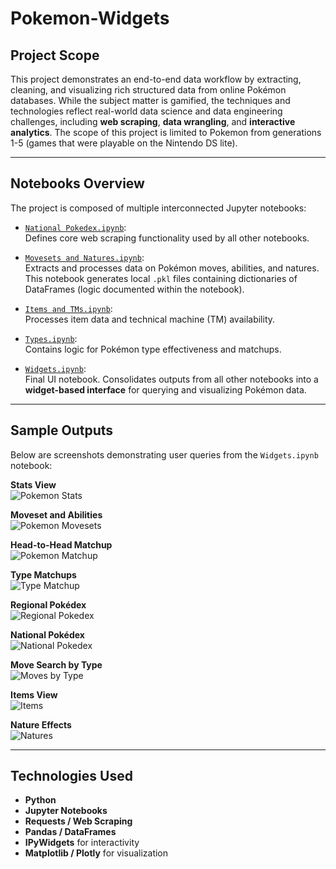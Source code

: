 # Pokemon-Widgets
## Project Scope
This project demonstrates an end-to-end data workflow by extracting, cleaning, and visualizing rich structured data from online Pokémon databases. While the subject matter is gamified, the techniques and technologies reflect real-world data science and data engineering challenges, including **web scraping**, **data wrangling**, and **interactive analytics**.
The scope of this project is limited to Pokemon from generations 1-5 (games that were playable on the Nintendo DS lite).

--- 

## Notebooks Overview
The project is composed of multiple interconnected Jupyter notebooks:

- [`National Pokedex.ipynb`](https://github.com/thomasbase/Pokemon-Widgets/blob/main/National%20Pokedex.ipynb):  
  Defines core web scraping functionality used by all other notebooks.
  
- [`Movesets and Natures.ipynb`](https://github.com/thomasbase/Pokemon-Widgets/blob/main/Movesets%20and%20Natures.ipynb):  
  Extracts and processes data on Pokémon moves, abilities, and natures. This notebook generates local `.pkl` files containing dictionaries of DataFrames (logic documented within the notebook).
  
- [`Items and TMs.ipynb`](https://github.com/thomasbase/Pokemon-Widgets/blob/main/Items%20and%20TMs.ipynb):  
  Processes item data and technical machine (TM) availability.
  
- [`Types.ipynb`](https://github.com/thomasbase/Pokemon-Widgets/blob/main/Types.ipynb):  
  Contains logic for Pokémon type effectiveness and matchups.

- [`Widgets.ipynb`](https://github.com/thomasbase/Pokemon-Widgets/blob/main/Widgets.ipynb):  
  Final UI notebook. Consolidates outputs from all other notebooks into a **widget-based interface** for querying and visualizing Pokémon data.

---

## Sample Outputs
Below are screenshots demonstrating user queries from the `Widgets.ipynb` notebook:

**Stats View**  
![Pokemon Stats](https://github.com/thomasbase/Pokemon-Widgets/blob/main/Pokemon%20Stats.png)

**Moveset and Abilities**  
![Pokemon Movesets](https://github.com/thomasbase/Pokemon-Widgets/blob/main/Pokemon%20Moveset.png)

**Head-to-Head Matchup**  
![Pokemon Matchup](https://github.com/thomasbase/Pokemon-Widgets/blob/main/Pokemon%20Matchup.png)

**Type Matchups**  
![Type Matchup](https://github.com/thomasbase/Pokemon-Widgets/blob/main/Type%20Matchup.png)

**Regional Pokédex**  
![Regional Pokedex](https://github.com/thomasbase/Pokemon-Widgets/blob/main/Regional%20Pokedex.png)

**National Pokédex**  
![National Pokedex](https://github.com/thomasbase/Pokemon-Widgets/blob/main/National%20Pokedex.png)

**Move Search by Type**  
![Moves by Type](https://github.com/thomasbase/Pokemon-Widgets/blob/main/Moves%20by%20Type.png)

**Items View**  
![Items](https://github.com/thomasbase/Pokemon-Widgets/blob/main/Items.png)

**Nature Effects**  
![Natures](https://github.com/thomasbase/Pokemon-Widgets/blob/main/Natures.png)

---

## Technologies Used
- **Python**
- **Jupyter Notebooks**
- **Requests / Web Scraping**
- **Pandas / DataFrames**
- **IPyWidgets** for interactivity
- **Matplotlib / Plotly** for visualization